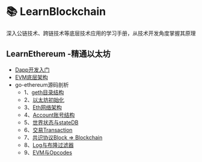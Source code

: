 # :books: LearnBlockchain

深入公链技术、跨链技术等底层技术应用的学习手册，从技术开发角度掌握其原理

## LearnEthereum -精通以太坊

+ [Dapp开发入门](./LearnBlockchain/LaernEthereum/Dapp%E5%BC%80%E5%8F%91%E5%85%A5%E9%97%A8)
+ [EVM底层架构](./LaernEthereum/EVM%E5%BA%95%E5%B1%82%E7%BB%93%E6%9E%84)
+ go-ethereum源码剖析
  + 1、[geth目录结构](./LaernEthereum/geth%E6%BA%90%E7%A0%81%E8%A7%A3%E6%9E%90/geth%E7%9B%AE%E5%BD%95%E7%BB%93%E6%9E%84)
  + 2、[以太坊初始化](./LaernEthereum/geth%E6%BA%90%E7%A0%81%E8%A7%A3%E6%9E%90/%E4%BB%A5%E5%A4%AA%E5%9D%8A%E5%88%9D%E5%A7%8B%E5%8C%96)
  + 3、[Eth网络架构](./LaernEthereum/geth%E6%BA%90%E7%A0%81%E8%A7%A3%E6%9E%90/%E7%BD%91%E7%BB%9C%E6%9E%B6%E6%9E%84)
  + 4、[Account账号结构](./LaernEthereum/geth%E6%BA%90%E7%A0%81%E8%A7%A3%E6%9E%90/%E8%B4%A6%E6%88%B7%E7%BB%93%E6%9E%84)
  + 5、[世界状态与stateDB](./LaernEthereum/geth%E6%BA%90%E7%A0%81%E8%A7%A3%E6%9E%90/%E4%B8%96%E7%95%8C%E7%8A%B6%E6%80%81State%E4%B8%8EStateDB)
  + 6、[交易Transaction](./LaernEthereum/geth%E6%BA%90%E7%A0%81%E8%A7%A3%E6%9E%90/%E4%BA%A4%E6%98%93Transaction)
  + 7、[共识协议Block => Blockchain](./LaernEthereum/geth%E6%BA%90%E7%A0%81%E8%A7%A3%E6%9E%90/%E4%BB%8EBlock%E5%88%B0Blockchain)
  + 8、[Log与布隆过滤器](./LaernEthereum/geth%E6%BA%90%E7%A0%81%E8%A7%A3%E6%9E%90/Log%E5%92%8C%E5%B8%83%E9%9A%86%E8%BF%87%E6%BB%A4%E5%99%A8)
  + 9、[EVM与Opcodes](./LaernEthereum/geth%E6%BA%90%E7%A0%81%E8%A7%A3%E6%9E%90/VM%E5%92%8COpcodes)


